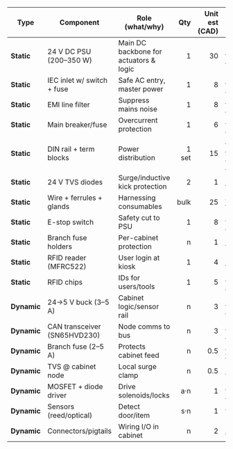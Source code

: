 | Type        | Component                    | Role (what/why)                        |   Qty | Unit est (CAD) | Link (example)                                                                                                    |
| ----------- | ---------------------------- | -------------------------------------- | ----: | -------------: | ----------------------------------------------------------------------------------------------------------------- |
| **Static**  | 24 V DC PSU (200–350 W)      | Main DC backbone for actuators & logic |     1 |             30 | [MeanWell LRS-350-48](https://www.digikey.ca/en/products/detail/mean-well-usa-inc/LRS-350-48/7705033)             |
| **Static**  | IEC inlet w/ switch + fuse   | Safe AC entry, master power            |     1 |              8 | [uxcell IEC 320 C14](https://www.amazon.ca/uxcell%C2%AE-Terminals-Panel-Socket-Connector/dp/B00HUHAB0U/ref=sr_1_10?crid=2P3V4Y3UZ3R15&dib=eyJ2IjoiMSJ9.B4JKeXHnLsgRAACSNie_EMPtGy4-0LhWVQ6YcUNcnn2RKoYYwxmG84qQUQ9idl-Po3rjGkdOxS2NyNVCd4MWOMXhWUcdQi9zZJECDOPjkp6yIwkCjLzRPxw9DnHKsRhGSolfLeH-yRWmauWjmj0KUUjBRA1G0Jq9oAikDexR1MPV_I4P5X4M3xR5PXTOmN32Rpkfcq92khfKp9sG59EXm5vYuvHwkcYDsgLJJq2PQASHnE0a_2K0lSrGjFkyoiHcX0J5wyd4u5phHFbkU3E3yt_qjKrbRV_0bRn52ftxESc.YrqrhbCDRr0n_dVeWuVIloCIYHKbQjo1XqHqg4s_ibY&dib_tag=se&keywords=IEC+inlet+socket&qid=1758693805&sprefix=iec+inlet+socke%2Caps%2C170&sr=8-10)                                                             |
| **Static**  | EMI line filter              | Suppress mains noise                   |     1 |              8 | [Schaffner FN9222](https://www.digikey.ca/en/products/detail/te-connectivity-schaffner/FN9222-1-06/1928997?gclsrc=aw.ds&gad_source=1&gad_campaignid=21416742183&gbraid=0AAAAADrbLlgrNWcum0Y9l8RyJG6cEa9g6&gclid=CjwKCAjwisnGBhAXEiwA0zEORzpRvfaXfqlQ1bFTEUp5cUfjDw07I-9fgEOcnCwEJskdUjWP2oC8choC0w0QAvD_BwE) |
| **Static**  | Main breaker/fuse            | Overcurrent protection                 |     1 |              6 | [DIN rail fuse holder](https://www.aliexpress.com/item/1005005725134059.html)                                     |
| **Static**  | DIN rail + term blocks       | Power distribution                     | 1 set |             15 | [Random Amazon Terminal Block](https://www.amazon.com/Joinfworld-Position-Terminal-Pre-Insulated-Jumper/dp/B0BVR4VY1J/ref=sr_1_1_sspa?crid=1GYJSLHA81BR1&dib=eyJ2IjoiMSJ9.ShnzJaBwqRpArRMX6cDBCj2pDc2iw-GB9yIjozos3pzk1Dm7D5q8TtMthBBMoGKUyM2DO_5cMZN6XtxPvmYaH0tupNSk0aU9kWtq_HKR65Zr8-meCQWG9SKoJvg4VvUIJ9JBHfr28ClL3ZjfiLU9BtSlaP25x9oAO02JH8bbHNedyujGPjkrcXp-GiZjreFX55bpGKOwa4lPWT8e_ELjKA-rxGDsqf8kBbkqGoyyXog.peFZW_GBUfymnexadf9N-utMQc3YzSxw0xzVcXMCZuU&dib_tag=se&keywords=terminal+block&qid=1758694059&sprefix=terminal+block%2Caps%2C170&sr=8-1-spons&sp_csd=d2lkZ2V0TmFtZT1zcF9hdGY&psc=1)                  |
| **Static**  | 24 V TVS diodes              | Surge/inductive kick protection        |     2 |              1 | [SMBJ24A](https://www.digikey.ca/en/products/detail/littelfuse-inc/SMBJ24A/656394)                                |                                                       |
| **Static**  | Wire + ferrules + glands     | Harnessing consumables                 |  bulk |             25 | [Wire kit](https://www.amazon.ca/582-piece-Electrical-Terminal-Connector-Stripper/dp/B077YZJGQ2/ref=sr_1_14?crid=1T7O2DJA2U21R&dib=eyJ2IjoiMSJ9.S_4wWadKl4LvvaQWftFU7gTP-ybAHxSm7J4HlG_jZUXKk0olxKMIXLoJHly2MwzvKQ_JmuRC7tNEzRUrofuT6D1Qkifag9ItnsOdphoZAdYO9hSjBvbP98BZW5pU5A-6rNXMeEzE52pfcqx7QqJsLff5QvHCJEwhv2-dZ7T0gQKXvlytrEtyOki2eDsWk4-FAFSEAG4z9twz8FzOz3i8M1vHLSW-f2jWqQ_dyzFLw19JG3FvzNVTnpGUb5HDR9fgTG6NP6YkbcGcdvhrCiZ7fj-VTTyRx7FAp4Wd5QfT_9Q.iL49a3wNUmXmIWANBvsFsYRTPn4eeXk1U8vO_rqL76M&dib_tag=se&keywords=wire+kit&qid=1758694239&sprefix=wire+ki%2Caps%2C187&sr=8-14)                                                           |
| **Static**  | E-stop switch                | Safety cut to PSU                      |     1 |              8 | [22 mm mushroom NC](https://www.amazon.ca/RuoFeng-Mushroom-Emergency-Button-Switch/dp/B07HBN45Q9/ref=sr_1_5?crid=1Q88LIYTEZ31Z&dib=eyJ2IjoiMSJ9.qVuLHE0YfSDwA61Tpzer-THFk4ZZYuXX5eGDqlyqjmWgWqZZ_V1yRrIDqulSWar0N-85ulM_cikc2vZSFDbrIvjtG5rvLTSYT5bleKl-HTq2FZc_8_x2FdJXFYSuJ7DmYs6_GsuJWD7PxLuzUrbpnR0X7l1IHTMLolVqPz7zWbcqMIWalkmti-5yhRbi4op3bvoNdi-SrfjWymXi0cmE0XVsTIQZgpndZHPF0E5C2niJ-iuG1w-8TTsHGUB2C_lRp8eSzL9GXAKRfkN6t2gzDTITDH2FC9nRd_GgRhz1UiE.tc7ygyGduTpaHK75jYDFNKxi73EM_gOSIDAgALDlXKI&dib_tag=se&keywords=estop+switch&qid=1758694334&sprefix=estop+switch%2Caps%2C194&sr=8-5)                                                          |
| **Static**  | Branch fuse holders          | Per-cabinet protection                 |     n |              1 | [DIN mini fuse](https://www.amazon.ca/KOLACEN-Automotive-Assorted-Circuit-Adapter/dp/B08LTJFBHX/ref=sxin_16_pa_sp_search_thematic_sspa?content-id=amzn1.sym.46621be6-fabe-4126-8501-d32c96c42a24%3Aamzn1.sym.46621be6-fabe-4126-8501-d32c96c42a24&crid=19X48ZAKGICFI&cv_ct_cx=DIn%2Bmini%2Bfuse&keywords=DIn%2Bmini%2Bfuse&pd_rd_i=B08LTJFBHX&pd_rd_r=8674ef2f-1925-43b0-a947-d266915f0a3e&pd_rd_w=Vl4il&pd_rd_wg=9oweN&pf_rd_p=46621be6-fabe-4126-8501-d32c96c42a24&pf_rd_r=X6PYG4PGCJVRDR76BFGE&qid=1758694371&sbo=RZvfv%2F%2FHxDF%2BO5021pAnSA%3D%3D&sprefix=din%2Bmini%2Bfus%2Caps%2C185&sr=1-3-acb80629-ce74-4cc5-9423-11e8801573fb-spons&sp_csd=d2lkZ2V0TmFtZT1zcF9zZWFyY2hfdGhlbWF0aWM&th=1)                                            |
| **Static**  | RFID reader (MFRC522)        | User login at kiosk                    |     1 |              4 | [MFRC522 kit](https://leeselectronic.com/en/product/15157-rfid-mifare-rc522-reader-breakout-w-receiver-key.html)                                                 |
| **Static**  | RFID chips                   | IDs for users/tools                    |     1 |              5 | [NTAG213 chips](https://www.amazon.ca/Rewritable-Stickers-Adhesive-Programmable-Compatible/dp/B0C2YW4RM8/ref=sr_1_6?crid=MJV2UDHTU29G&dib=eyJ2IjoiMSJ9.tyaGbf2orBzSNSap9iAfqmjoIM3rwMbNIUZrQHXcLLa2AAWeFlyb_eq1lJzp1Cb7cclGvUmaNfb_hB9k3z0SF3AyGwFJXlxZ1Lr0TJ0l_HWmxQzTY9YfgKxpyGO3zc2I0Sm7alLbOFlmMXL7vfXnoWJzDBIX-VIM3kRQkk_s-iiCd1Sau-dDvXOKXLobUzFvgCNrVq4Hz0MIPTTLEvQh_Vp8m0ZqAcuoXuvKzEa1JeDm05B9p8U_Ty4Be_yHJBeHWxWe8TS5to2r8uvxnNBsI8Kw51XboJ8-wAx-_9CErkM.574dWZHGEJ3dpCBTexa2y_tuHZ1wABr1iSDueXt5gOo&dib_tag=se&keywords=rfid%2Bchip&qid=1758694743&sprefix=rfid%2Bchip%2Caps%2C228&sr=8-6&th=1)                                                 |
| **Dynamic** | 24→5 V buck (3–5 A)          | Cabinet logic/sensor rail              |     n |              3 | [LM2596 buck module](https://www.amazon.ca/Regulator-Adjustable-Converter-Electronic-Stabilizer/dp/B07PDGG84B/ref=sr_1_1_sspa?crid=F0DDHVTJY9P2&dib=eyJ2IjoiMSJ9.CyTm7V7uu3Hq57BSUSME_VkEqRReBa7XN7GMNKDqlABxXsyJqdeSTUp9OATZ8pgA_uLuRG57sl4jaLfa4pXwE28LS-UEcfpVr6VT6AQTT3eLfu6nggsnRSxLr3TJVP2eu44uNbwH00ol-6Dx64BfCJO2sCWhpyfNcOE1dr0u6sFT5stUiDBw70SSQltr22PE0E-OYebvPWnfDKNRMtLoBns084eVv0PCzzHGwTZHYmKqSvfo0BbLtAkJYHU5AKyEpnD6mjeFcA4zT88-pBE2X9syaOfbYL0FF-ZRsk0Dogs.eqInubm5PU27oVnzvpOmyOK4wUNOVE2Mc-kDndzRZd4&dib_tag=se&keywords=LM2596&qid=1758694823&sprefix=lm2596%2Caps%2C255&sr=8-1-spons&sp_csd=d2lkZ2V0TmFtZT1zcF9hdGY&psc=1)                                            |
| **Dynamic** | CAN transceiver (SN65HVD230) | Node comms to bus                      |     n |              3 | [SN65HVD230 board](https://www.amazon.ca/Waveshare-SN65HVD230-CAN-Board-Communication/dp/B0B5DTN62K/ref=sr_1_2_sspa?crid=11L28WHESDJVX&dib=eyJ2IjoiMSJ9.ejVkCFxEvv1-IHrLeyAOBV39xBYVL9ZpGxkKRaJ29HhrPybmrBGW1E4u-5oFO5wsR0bNN4GyRO1quVBDry-g6T4kj25Ps5rTP2euI9ATsuUrnnpNuufE2c0VNqrCzpgJGteRCXI1AaL9XHFpITegW99ORfgCRSkuopPpIpA8CiEHtJgNCsZTBcXxFgDRBdt4ww-zJ7qRJBpWz6K80PS989MQOysRQ3CeUcopE1Ir2u3oLjrGGsZbZ8gmA-9z6o-211pqvJZdmPhVKXqOkb5SaZ9CpE2LMhSPYB2CDBzeER8.SAGnsQ-10wo_S60Vb_5joF83RbWN-5oxWdA96IkJrk4&dib_tag=se&keywords=SN65HVD230&qid=1758694865&sprefix=sn65hvd230%2Caps%2C195&sr=8-2-spons&sp_csd=d2lkZ2V0TmFtZT1zcF9hdGY&psc=1)                                              |
| **Dynamic** | Branch fuse (2–5 A)          | Protects cabinet feed                  |     n |            0.5 | [Mini blade fuse](https://www.aliexpress.com/item/4001211881493.html)                                             |
| **Dynamic** | TVS @ cabinet node           | Local surge clamp                      |     n |            0.5 | [SM24CAN](https://www.mouser.com/c/?q=SM24CAN&srsltid=AfmBOoqWOONoJC5AAQNCDhgO3xMic8slDB1XEIfoXdb_0h7vTQYY-neb)                              |
| **Dynamic** | MOSFET + diode driver        | Drive solenoids/locks                  |   a·n |              1 | [IRLZ44N + 1N5819](https://www.amazon.ca/Bestol-5PCS-IRLZ44N-MOSFET-220AB/dp/B07DWYGNHC)                                         |
| **Dynamic** | Sensors (reed/optical)       | Detect door/item                       |   s·n |              1 | [Reed switch pack](https://www.amazon.ca/Gebildet-Origianl-14mmReed-Normally-Induction/dp/B0CWCXJPHC/ref=sr_1_1_sspa?dib=eyJ2IjoiMSJ9.dc3IruSWr4dGMkK_yEsSRgAq3dZS472ELIYnNn6s3-l3ZtFj17TrZETO0ftQqfM3E3xOTQPLzQu8WITXcrB7jURnUEqEcAcAyMmJL0QALh0mxkuF5qtK8fsfhY8Bxje6ySPtjqYihY8BfZdpBPKnCTnRCcXuRL_96Ag8N4ZzhXBlYVRuN9FO8ukF2NoMMfperezVDSnYEJX_2WD2s1vJSTkORShwhehbpcSJ-lh4XXjq_5FIsZJg56p0GdMvOIl-OQpNo3bfLjCRTRPYMk6K1hQ0SJOSPfGUEZV0-q-04ew.tKLeKj9eyn76-W_p3K5A7HG07doKax0sbC6Jt8L0sTg&dib_tag=se&keywords=reed+switch+pack&qid=1758694966&sr=8-1-spons&sp_csd=d2lkZ2V0TmFtZT1zcF9hdGY&psc=1)                                              |
| **Dynamic** | Connectors/pigtails          | Wiring I/O in cabinet                  |     n |              2 | [JST-VH kit](https://www.amazon.ca/Preciva-Connector-AWG28-18%EF%BC%880-08-1mm%C2%B2-Ratcheting-terminals/dp/B0CH7SB4PC/ref=sxin_16_pa_sp_search_thematic_sspa?content-id=amzn1.sym.46621be6-fabe-4126-8501-d32c96c42a24%3Aamzn1.sym.46621be6-fabe-4126-8501-d32c96c42a24&crid=XKN395OB4NQP&cv_ct_cx=jst-vh%2Bkit&keywords=jst-vh%2Bkit&pd_rd_i=B0CH7SB4PC&pd_rd_r=0b25a6f8-66ea-4b24-b9de-832f2c65d47e&pd_rd_w=Ah4lZ&pd_rd_wg=Vyev9&pf_rd_p=46621be6-fabe-4126-8501-d32c96c42a24&pf_rd_r=WNM17ZVT6GE1JV35TZX8&qid=1758694994&sbo=RZvfv%2F%2FHxDF%2BO5021pAnSA%3D%3D&sprefix=jst-vh%2Bkit%2Caps%2C168&sr=1-2-acb80629-ce74-4cc5-9423-11e8801573fb-spons&sp_csd=d2lkZ2V0TmFtZT1zcF9zZWFyY2hfdGhlbWF0aWM&th=1)                                                    |
